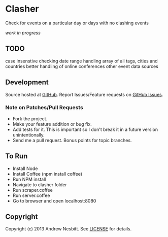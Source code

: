 # Clasher

Check for events on a particular day or days with no clashing events

*work in progress*

## TODO

case insenstive checking
date range handling
array of all tags, cities and countries
better handling of online conferences
other event data sources

## Development

Source hosted at [GitHub](http://github.com/andrew/clasher).
Report Issues/Feature requests on [GitHub Issues](http://github.com/andrew/clasher/issues).

### Note on Patches/Pull Requests

 * Fork the project.
 * Make your feature addition or bug fix.
 * Add tests for it. This is important so I don't break it in a future version unintentionally.
 * Send me a pull request. Bonus points for topic branches.

## To Run
 * Install Node
 * Install Coffee (npm install coffee)
 * Run NPM install
 * Navigate to clasher folder
 * Run scraper.coffee
 * Run server.coffee
 * Go to browser and open localhost:8080
 
## Copyright

Copyright (c) 2013 Andrew Nesbitt. See [LICENSE](https://github.com/andrew/clasher/blob/master/LICENSE) for details.
